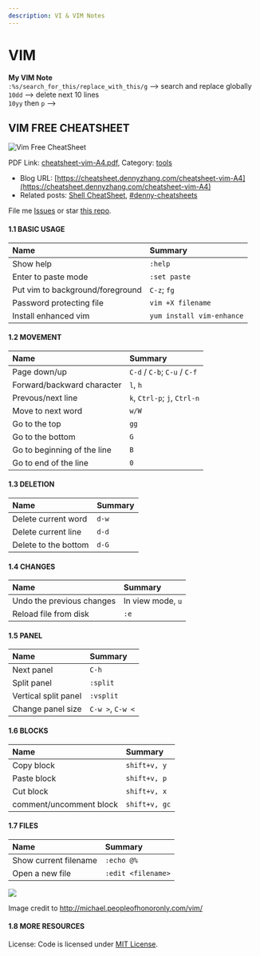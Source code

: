 ```yaml
---
description: VI & VIM Notes
---
```


# VIM

**My VIM Note**  
`:%s/search_for_this/replace_with_this/g`  --&gt;  search and replace globally  
`10dd`  --&gt;  delete next 10 lines  
`10yy` then `p`  --&gt;  

## VIM FREE CHEATSHEET

![Vim Free CheatSheet](https://cheatsheet.dennyzhang.com/wp-content/uploads/2018/08/vim.png)

  
PDF Link: [cheatsheet-vim-A4.pdf](https://github.com/dennyzhang/cheatsheet-vim-A4/blob/master/cheatsheet-vim-A4.pdf), Category: [tools](https://cheatsheet.dennyzhang.com/category/tools/)

* Blog URL: [https://cheatsheet.dennyzhang.com/cheatsheet-vim-A4](https://cheatsheet.dennyzhang.com/cheatsheet-vim-A4)
* Related posts: [Shell CheatSheet](https://cheatsheet.dennyzhang.com/cheatsheet-shell-A4), [\#denny-cheatsheets](https://github.com/topics/denny-cheatsheets)

File me [Issues](https://github.com/dennyzhang/cheatsheet.dennyzhang.com/issues) or star [this repo](https://github.com/dennyzhang/cheatsheet.dennyzhang.com).

#### 1.1 BASIC USAGE <a id="org9d3299b"></a>

| Name | Summary |
| :--- | :--- |
| Show help | `:help` |
| Enter to paste mode | `:set paste` |
| Put vim to background/foreground | `C-z`; `fg` |
| Password protecting file | `vim +X filename` |
| Install enhanced vim | `yum install vim-enhance` |

#### 1.2 MOVEMENT <a id="orgc8e4a8b"></a>

| Name | Summary |
| :--- | :--- |
| Page down/up | `C-d` / `C-b`; `C-u` / `C-f` |
| Forward/backward character | `l`, `h` |
| Prevous/next line | `k`, `Ctrl-p`; `j`, `Ctrl-n` |
| Move to next word | `w/W` |
| Go to the top | `gg` |
| Go to the bottom | `G` |
| Go to beginning of the line | `B` |
| Go to end of the line | `0` |

#### 1.3 DELETION <a id="orgcb66602"></a>

| Name | Summary |
| :--- | :--- |
| Delete current word | `d-w` |
| Delete current line | `d-d` |
| Delete to the bottom | `d-G` |

#### 1.4 CHANGES <a id="orgeccefd1"></a>

| Name | Summary |
| :--- | :--- |
| Undo the previous changes | In view mode, `u` |
| Reload file from disk | `:e` |

#### 1.5 PANEL <a id="org45af201"></a>

| Name | Summary |
| :--- | :--- |
| Next panel | `C-h` |
| Split panel | `:split` |
| Vertical split panel | `:vsplit` |
| Change panel size | `C-w >`, `C-w <` |

#### 1.6 BLOCKS <a id="orge0b4892"></a>

| Name | Summary |
| :--- | :--- |
| Copy block | `shift+v, y` |
| Paste block | `shift+v, p` |
| Cut block | `shift+v, x` |
| comment/uncomment block | `shift+v, gc` |

#### 1.7 FILES <a id="org933df5e"></a>

| Name | Summary |
| :--- | :--- |
| Show current filename | `:echo @%` |
| Open a new file | `:edit <filename>` |

![](https://raw.githubusercontent.com/dennyzhang/cheatsheet-vim-A4/master/images/vim_cheat_sheet_for_programmers_screen.png)

Image credit to http://michael.peopleofhonoronly.com/vim/

#### 1.8 MORE RESOURCES <a id="orgf49fdef"></a>

License: Code is licensed under [MIT License](https://www.dennyzhang.com/wp-content/mit_license.txt).

